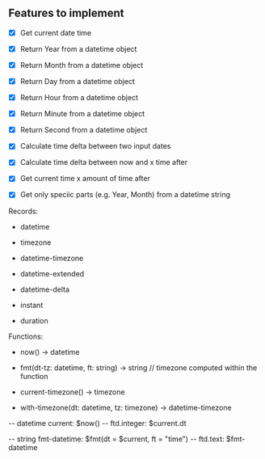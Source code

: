 ## Features to implement  
- [x] Get current date time 
- [x] Return Year from a datetime object
- [x] Return Month from a datetime object
- [x] Return Day from a datetime object
- [x] Return Hour from a datetime object
- [x] Return Minute from a datetime object
- [x] Return Second from a datetime object
- [x] Calculate time delta between two input dates
- [x] Calculate time delta between now and x time after
- [x] Get current time x amount of time after
- [x] Get only speciic parts (e.g. Year, Month) from a datetime string


Records:
- datetime

- timezone
- datetime-timezone

- datetime-extended
- datetime-delta
- instant
- duration


Functions: 
- now() -> datetime
- fmt(dt-tz: datetime, ft: string) -> string // timezone computed within the function

- current-timezone() -> timezone
- with-timezone(dt: datetime, tz: timezone) -> datetime-timezone


-- datetime current: $now()
-- ftd.integer: $current.dt

-- string fmt-datetime: $fmt(dt = $current, ft = "time")
-- ftd.text: $fmt-datetime
